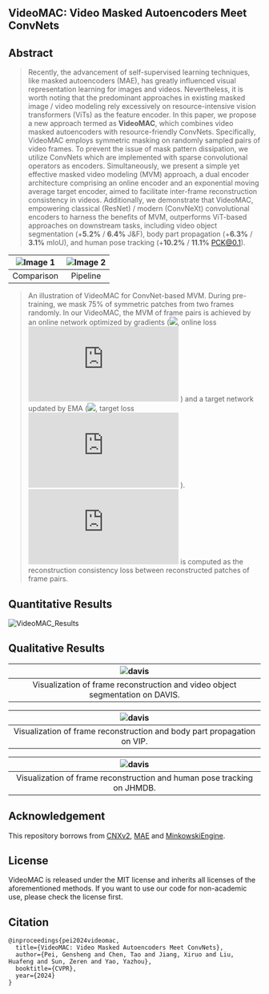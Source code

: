 ## VideoMAC: **V**ideo **M**asked **A**utoencoders Meet **C**onvNets

## Abstract
>Recently, the advancement of self-supervised learning techniques, like masked autoencoders (MAE), has greatly influenced visual representation learning for images and videos.
Nevertheless, it is worth noting that the predominant approaches in existing masked image / video modeling rely excessively on resource-intensive vision transformers (ViTs) as the feature encoder. In this paper, we propose a new approach termed as **VideoMAC**, which combines video masked autoencoders with resource-friendly ConvNets. Specifically, VideoMAC employs symmetric masking on randomly sampled pairs of video frames. To prevent the issue of mask pattern dissipation, we utilize ConvNets which are implemented with sparse convolutional operators as encoders. Simultaneously, we present a simple yet effective masked video modeling (MVM) approach, a dual encoder architecture comprising an online encoder and an exponential moving average target encoder, aimed to facilitate inter-frame reconstruction consistency in videos. Additionally, we demonstrate that VideoMAC, empowering classical (ResNet) / modern (ConvNeXt) convolutional encoders to harness the benefits of MVM, outperforms ViT-based approaches on downstream tasks, including video object segmentation (+**5.2%** / **6.4%** J&F), body part propagation (+**6.3%** / **3.1%** mIoU), and human pose tracking (+**10.2%** / **11.1%** PCK@0.1).


| ![Image 1](assets/hist.png) | ![Image 2](assets/pipeline.png) |
| :---------------------------: | :-----------------------------: |
|         Comparison            |            Pipeline             |


>An illustration of VideoMAC for ConvNet-based MVM. During pre-training, we mask 75% of symmetric patches from two frames randomly. In our VideoMAC, the MVM of frame pairs is achieved by an online network optimized by gradients (![ ](https://via.placeholder.com/15/c5e0b4/000000?text=+), online loss ![equation](https://latex.codecogs.com/svg.latex?%5Cmathcal%7BL%7D_%7Bo%7D)
) and a target network updated by EMA (![ ](https://via.placeholder.com/15/bdd7ee/000000?text=+), target loss ![equation](https://latex.codecogs.com/svg.latex?%5Cmathcal%7BL%7D_%7Bt%7D)
). ![equation](https://latex.codecogs.com/svg.latex?%5Cmathcal%7BL%7D_%7Bc%7D)
 is computed as the reconstruction consistency loss between reconstructed patches of frame pairs.

## Quantitative Results
![VideoMAC_Results](assets/results.png)

## Qualitative Results
| ![davis](assets/davis.png) |
| :-------------------------: |
| Visualization of frame reconstruction and video object segmentation on DAVIS. |

| ![davis](assets/vip.png) |
| :-----------------------: |
| Visualization of frame reconstruction and body part propagation on VIP. |


| ![davis](assets/jhmdb.png) |
| :------------------------: |
| Visualization of frame reconstruction and human pose tracking on JHMDB. |

## Acknowledgement
This repository borrows from [CNXv2](https://github.com/facebookresearch/ConvNeXt-V2), [MAE](https://github.com/facebookresearch/mae) and [MinkowskiEngine](https://github.com/NVIDIA/MinkowskiEngine).

## License
VideoMAC is released under the MIT license and inherits all licenses of the aforementioned methods. If you want to use our code for non-academic use, please check the license first.

## Citation
```
@inproceedings{pei2024videomac,
  title={VideoMAC: Video Masked Autoencoders Meet ConvNets},
  author={Pei, Gensheng and Chen, Tao and Jiang, Xiruo and Liu, Huafeng and Sun, Zeren and Yao, Yazhou},
  booktitle={CVPR},
  year={2024}
}
```
